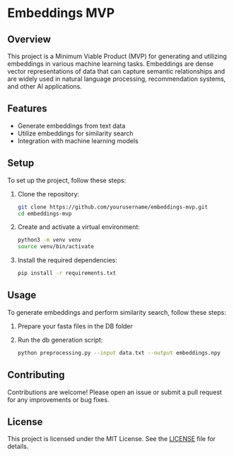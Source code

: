 # Embeddings MVP

## Overview
This project is a Minimum Viable Product (MVP) for generating and utilizing embeddings in various machine learning tasks. Embeddings are dense vector representations of data that can capture semantic relationships and are widely used in natural language processing, recommendation systems, and other AI applications.

## Features
- Generate embeddings from text data
- Utilize embeddings for similarity search
- Integration with machine learning models

## Setup
To set up the project, follow these steps:

1. Clone the repository:
    ```bash
    git clone https://github.com/yourusername/embeddings-mvp.git
    cd embeddings-mvp
    ```

2. Create and activate a virtual environment:
    ```bash
    python3 -m venv venv
    source venv/bin/activate
    ```

3. Install the required dependencies:
    ```bash
    pip install -r requirements.txt
    ```

## Usage
To generate embeddings and perform similarity search, follow these steps:

1. Prepare your fasta files in the DB folder

2. Run the db generation script:
    ```bash
    python preprocessing.py --input data.txt --output embeddings.npy
    ```


## Contributing
Contributions are welcome! Please open an issue or submit a pull request for any improvements or bug fixes.

## License
This project is licensed under the MIT License. See the [LICENSE](LICENSE) file for details.
